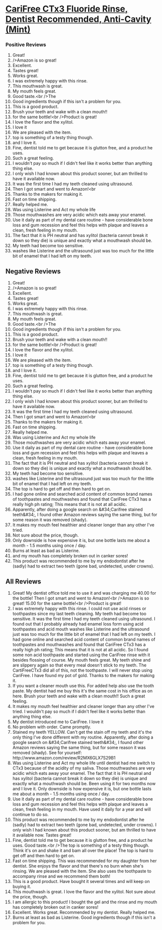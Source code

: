 # [CariFree CTx3 Fluoride Rinse, Dentist Recommended, Anti-Cavity (Mint)](https://products.checkmycream.com/products/CariFree-CTx3-Fluoride-Rinse-Dentist-Recommended-Anti-Cavity-(Mint).html)

### Positive Reviews

<ol>
      <li>Great!</li>
      <li>/&gt;Amazon is so great!</li>
      <li>Excellent.</li>
      <li>Tastes great!</li>
      <li>Works great.</li>
      <li>I was extremely happy with this rinse.  </li>
      <li>This mouthwash is great.</li>
      <li>My mouth feels great.  </li>
      <li>Good taste.&lt;br /&gt;The</li>
      <li>Good ingredients though if this isn&#x27;t a problem for you.</li>
      <li>This is a good product.  </li>
      <li>Brush your teeth and wake with a clean mouth!!</li>
      <li>for the same bottle!&lt;br /&gt;Product is great!</li>
      <li>I love the flavor and the xylitol.</li>
      <li>I love it</li>
      <li>We are pleased with the item.</li>
      <li>top is something of a testy thing though.</li>
      <li>and I love it.  </li>
      <li>Fine, dentist told me to get because it is glutton free, and a product he uses.</li>
      <li>Such a great feeling.</li>
      <li>I wouldn&#x27;t pay so much if I didn&#x27;t feel like it works better than anything thing else.</li>
      <li>I only wish I had known about this product sooner, but am thrilled to have it available now.  </li>
      <li>It was the first time I had my teeth cleaned using ultrasound.  </li>
      <li>Then I got smart and went to Amazon!&lt;br</li>
      <li>Thanks to the makers for making it.</li>
      <li>Fast on time shipping.  </li>
      <li>Really helped me.</li>
      <li>Was using Listerine and Act my whole life</li>
      <li>Those mouthwashes are very acidic which eats away your enamel.  </li>
      <li>Use it daily as part of my dental care routine - have considerable bone loss and gum recession and feel this helps with plaque and leaves a clean, fresh feeling in my mouth.  </li>
      <li>The fact that it is PH neutral and has xylitol (bacteria cannot break it down so they die) is unique and exactly what a mouthwash should be.  </li>
      <li>My teeth had become too sensitive.  </li>
      <li>washes like Listerine and the ultrasound just was too much for the little bit of enamel that I had left on my teeth.</li>
</ol>


<h2>Negative Reviews</h2>
<ol>
<li> Great!</li>
<li> /&gt;Amazon is so great!</li>
<li> Excellent.</li>
<li> Tastes great!</li>
<li> Works great.</li>
<li> I was extremely happy with this rinse.  </li>
<li> This mouthwash is great.</li>
<li> My mouth feels great.  </li>
<li> Good taste.&lt;br /&gt;The</li>
<li> Good ingredients though if this isn&#x27;t a problem for you.</li>
<li> This is a good product.  </li>
<li> Brush your teeth and wake with a clean mouth!!</li>
<li> for the same bottle!&lt;br /&gt;Product is great!</li>
<li> I love the flavor and the xylitol.</li>
<li> I love it</li>
<li> We are pleased with the item.</li>
<li> top is something of a testy thing though.</li>
<li> and I love it.  </li>
<li> Fine, dentist told me to get because it is glutton free, and a product he uses.</li>
<li> Such a great feeling.</li>
<li> I wouldn&#x27;t pay so much if I didn&#x27;t feel like it works better than anything thing else.</li>
<li> I only wish I had known about this product sooner, but am thrilled to have it available now.  </li>
<li> It was the first time I had my teeth cleaned using ultrasound.  </li>
<li> Then I got smart and went to Amazon!&lt;br</li>
<li> Thanks to the makers for making it.</li>
<li> Fast on time shipping.  </li>
<li> Really helped me.</li>
<li> Was using Listerine and Act my whole life</li>
<li> Those mouthwashes are very acidic which eats away your enamel.  </li>
<li> Use it daily as part of my dental care routine - have considerable bone loss and gum recession and feel this helps with plaque and leaves a clean, fresh feeling in my mouth.  </li>
<li> The fact that it is PH neutral and has xylitol (bacteria cannot break it down so they die) is unique and exactly what a mouthwash should be.  </li>
<li> My teeth had become too sensitive.  </li>
<li> washes like Listerine and the ultrasound just was too much for the little bit of enamel that I had left on my teeth.</li>
<li> The top is hard to get off and then hard to get on.</li>
<li> I had gone online and searched acid content of common brand names of toothpastes and mouthwashes and found that CariFree CTx3 has a really high ph rating; This means that it is not at all acidic.</li>
<li> Apparently, after doing a google search on &amp;#34;Carifree stained teeth&amp;#34;, I found other Amazon reviews saying the same thing, but for some reason it was removed (shady).</li>
<li> It makes my mouth feel healthier and cleaner longer than any other I&#x27;ve tried.  </li>
<li> Not sure about the price, though.</li>
<li> Only downside is how expensive it is, but one bottle lasts me about a month - 1.5 months using once / day.</li>
<li> Burns at least as bad as Listerine.</li>
<li> and my mouth has completely broken out in canker sores!</li>
<li> This product was recommended to me by my endodontist after he (sadly) had to extract two teeth (gone bad, undetected, under crowns).  </li>
</ol>

<h2>All Reviews</h2>

<ol>
    <li> Great! My dentist office told me to use it and was charging me 40.00 for the bottle! Then I got smart and went to Amazon!&lt;br /&gt;Amazon is so great! 15.00  for the same bottle!&lt;br /&gt;Product is great!</li>
    <li> I was extremely happy with this rinse.  I could not use acid rinses or toothpastes since my last teeth cleaning.  My teeth had become too sensitive.  It was the first time I had my teeth cleaned using ultrasound.  I found out that I probably already had enamel loss form using acid toothpastes and acid mouth washes like Listerine and the ultrasound just was too much for the little bit of enamel that I had left on my teeth. I had gone online and searched acid content of common brand names of toothpastes and mouthwashes and found that CariFree CTx3 has a really high ph rating; This means that it is not at all acidic. So I found some non acid toothpaste and started using the CariFree rinse with it besides flossing of course.  My mouth feels great.  My teeth shine and are slippery again so that every meal doesn&#x27;t stick to my teeth.  The CartiFreeCTx3  did all of this, not the toothpaste.  I will never stop using CariFree.  I have found my pot of gold.  Thanks to the makers for making it.</li>
    <li> If you want a cleaner mouth use this. For added help also use the tooth paste. My dentist had me buy this it&#x27;s the same cost in his office as on here. Brush your teeth and wake with a clean mouth!! Such a great feeling.</li>
    <li> It makes my mouth feel healthier and cleaner longer than any other I&#x27;ve tried.  I wouldn&#x27;t pay so much if I didn&#x27;t feel like it works better than anything thing else.</li>
    <li> My dentist introduced me to CariFree. I love it</li>
    <li> No problem with order. Came promptly.</li>
    <li> Stained my teeth YELLOW.  Can&#x27;t get the stain off my teeth and it&#x27;s the only thing I&#x27;ve done different with my routine.  Apparently, after doing a google search on &amp;#34;Carifree stained teeth&amp;#34;, I found other Amazon reviews saying the same thing, but for some reason it was removed (shady). See for yourself: http://www.amazon.com/review/R2MX6GLX7S29B1</li>
    <li> Was using Listerine and Act my whole life until dentist had me switch to CTx3 because of the acidity of my saliva.  Those mouthwashes are very acidic which eats away your enamel.  The fact that it is PH neutral and has xylitol (bacteria cannot break it down so they die) is unique and exactly what a mouthwash should be.  Been using it for two months now and I love it.  Only downside is how expensive it is, but one bottle lasts me about a month - 1.5 months using once / day.</li>
    <li> Use it daily as part of my dental care routine - have considerable bone loss and gum recession and feel this helps with plaque and leaves a clean, fresh feeling in my mouth.  Have used it daily for a year and will continue to do so.</li>
    <li> This product was recommended to me by my endodontist after he (sadly) had to extract two teeth (gone bad, undetected, under crowns).  I only wish I had known about this product sooner, but am thrilled to have it available now.  Tastes great!</li>
    <li> Fine, dentist told me to get because it is glutton free, and a product he uses. Good taste.&lt;br /&gt;The top is something of a testy thing though. Think it&#x27;s on and shake it and bam  all over the place! The top is hard to get off and then hard to get on.</li>
    <li> Fast on time shipping.  This was recommended for my daughter from her dentist. She enjoys the flavor and that there&#x27;s no burn when she&#x27;s rinsing. We are pleased with the item. She also uses the toothpaste to accompany rinse and we recommend them both!</li>
    <li> This is a good product.  Have bought it several times and will keep on buying it.</li>
    <li> This mouthwash is great. I love the flavor and the xylitol. Not sure about the price, though.</li>
    <li> I am allergic to this product! I bought the gel and the rinse and my mouth has completely broken out in canker sores!</li>
    <li> Excellent. Works great. Recommended by my dentist.  Really helped me.</li>
    <li> Burns at least as bad as Listerine. Good ingredients though if this isn&#x27;t a problem for you.</li>
</ol>




